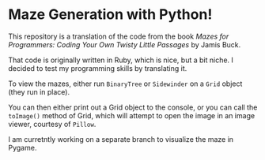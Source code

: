 # Maze Generation with Python!

This repository is a translation of the code from the book *Mazes for Programmers: Coding Your Own Twisty Little Passages* by Jamis Buck.

That code is originally written in Ruby, which is nice, but a bit niche. I decided to test my programming skills by translating it.

To view the mazes, either run `BinaryTree` or `Sidewinder` on a `Grid` object (they run in place). 

You can then either print out a Grid object to the console, or you can call the `toImage()` method of Grid, 
which will attempt to open the image in an image viewer, courtesy of `Pillow`. 

I am curretntly working on a separate branch to visualize the maze in Pygame.
